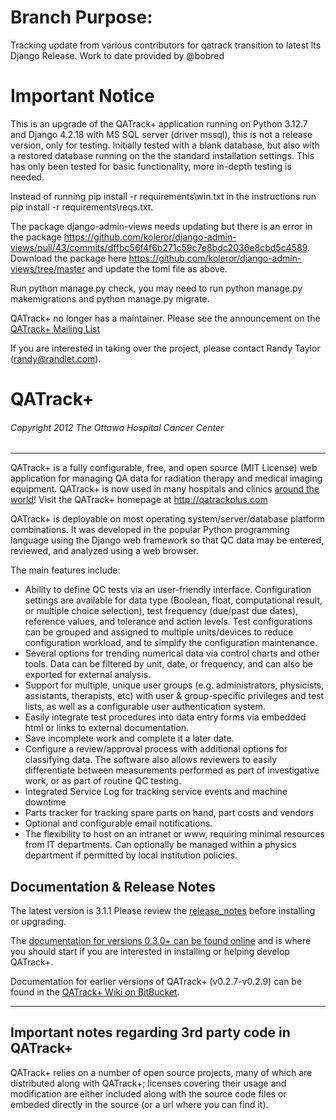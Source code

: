# Branch Purpose:

Tracking update from various contributors for qatrack transition to latest lts Django Release. Work to date provided by @bobred

# Important Notice

This is an upgrade of the QATrack+ application running on Python 3.12.7 and Django 4.2.18 with MS SQL server (driver mssql), this is not a release version, only for testing. Initially tested with a blank database, but also with a restored database running on the the standard installation settings. This has only been tested for basic functionality, more in-depth testing is needed.

Instead of running pip install -r requirements\win.txt in the instructions run pip install -r requirements\reqs.txt.

The package django-admin-views needs updating but there is an error in the package https://github.com/koleror/django-admin-views/pull/43/commits/dffbc56f4f6b271c59c7e8bdc2036e8cbd5c4589.
Download the package here https://github.com/koleror/django-admin-views/tree/master and update the toml file as above.

Run python manage.py check, you may need to run python manage.py makemigrations and python manage.py migrate.

QATrack+ no longer has a maintainer. Please see the announcement on
the [QATrack+ Mailing List](https://groups.google.com/g/qatrack/c/79EoHF4U54Y)

If you are interested in taking over the project, please contact Randy Taylor
(randy@randlet.com).

# QATrack+
###### Copyright 2012 The Ottawa Hospital Cancer Center
---


QATrack+ is a fully configurable, free, and open source (MIT License) web
application for managing QA data for radiation therapy and medical imaging
equipment. QATrack+ is now used in many hospitals and clinics [around the
world](http://qatrackplus.com/#whos-using)! Visit the QATrack+ homepage at
http://qatrackplus.com

QATrack+ is deployable on most operating system/server/database platform
combinations. It was developed in the popular Python programming language using
the Django web framework so that QC data may be entered, reviewed, and analyzed
using a web browser.

The main features include:

* Ability to define QC tests via an user-friendly interface. Configuration
  settings are available for data type (Boolean, float, computational result,
  or multiple choice selection), test frequency (due/past due dates), reference
  values, and tolerance and action levels. Test configurations can be grouped
  and assigned to multiple units/devices to reduce configuration workload, and
  to simplify the configuration maintenance.
* Several options for trending numerical data via control charts and other
  tools. Data can be filtered by unit, date, or frequency, and can also be
  exported for external analysis.
* Support for multiple, unique user groups (e.g. administrators, physicists,
  assistants, therapists, etc) with user & group-specific privileges and test
  lists, as well as a configurable user authentication system.
* Easily integrate test procedures into data entry forms via embedded html
  or links to external documentation.
* Save incomplete work and complete it a later date.
* Configure a review/approval process with additional options for
  classifying data. The software also allows reviewers to easily differentiate
  between measurements performed as part of investigative work, or as part of
  routine QC testing.
* Integrated Service Log for tracking service events and machine downtime
* Parts tracker for tracking spare parts on hand, part costs and vendors
* Optional and configurable email notifications.
* The flexibility to host on an intranet or www, requiring minimal resources
  from IT departments. Can optionally be managed within a physics department if
  permitted by local institution policies.


## Documentation & Release Notes

The latest version is 3.1.1 Please review the
[release_notes](https://docs.qatrackplus.com/en/stable/release_notes.html)
before installing or upgrading.

The [documentation for versions 0.3.0+ can be found online](http://docs.qatrackplus.com)
and is where you should start if you are interested in installing or helping
develop QATrack+.

Documentation for earlier versions of QATrack+ (v0.2.7-v0.2.9) can be found in
the [QATrack+ Wiki on BitBucket](https://bitbucket.org/tohccmedphys/qatrackplus/wiki/Home).

---

## Important notes regarding 3rd party code in QATrack+

QATrack+ relies on a number of open source projects, many of which are
distributed along with QATrack+; licenses covering their usage and modification
are either included along with the source code files or embeded directly in the
source (or a url where you can find it).
